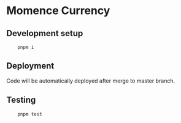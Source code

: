 # Momence Currency

## Development setup
```
    pnpm i
```

## Deployment
Code will be automatically deployed after merge to master branch.

## Testing
```
    pnpm test
```